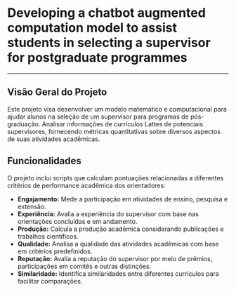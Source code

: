 # Developing a chatbot augmented computation model to assist students in selecting a supervisor for postgraduate programmes

---

## Visão Geral do Projeto

Este projeto visa desenvolver um modelo matemático e computacional  para ajudar alunos na seleção de um supervisor para programas de pós-graduação.
Analisar informações de currículos Lattes de potenciais supervisores, fornecendo métricas quantitativas sobre diversos aspectos de suas atividades acadêmicas.

## Funcionalidades

O projeto inclui scripts que calculam pontuações relacionadas a diferentes critérios de performance acadêmica dos orientadores:

- **Engajamento:** Mede a participação em atividades de ensino, pesquisa e extensão.
- **Experiência:** Avalia a experiência do supervisor com base nas orientações concluídas e em andamento.
- **Produção:** Calcula a produção acadêmica considerando publicações e trabalhos científicos.
- **Qualidade:** Analisa a qualidade das atividades acadêmicas com base em critérios predefinidos.
- **Reputação:** Avalia a reputação do supervisor por meio de prêmios, participações em comitês e outras distinções.
- **Similaridade:** Identifica similaridades entre diferentes currículos para facilitar comparações.

